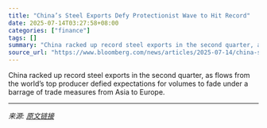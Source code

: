 ```yaml
---
title: "China’s Steel Exports Defy Protectionist Wave to Hit Record"
date: 2025-07-14T03:27:58+08:00
categories: ["finance"]
tags: []
summary: "China racked up record steel exports in the second quarter, as flows from the world’s top producer defied expectations for volumes to fade under a barrage of trade measures from Asia to Europe."
source_url: "https://www.bloomberg.com/news/articles/2025-07-14/china-s-steel-exports-defy-protectionist-wave-to-hit-new-high"
---
```


China racked up record steel exports in the second quarter, as flows from the world’s top producer defied expectations for volumes to fade under a barrage of trade measures from Asia to Europe.

---

*来源: [原文链接](https://www.bloomberg.com/news/articles/2025-07-14/china-s-steel-exports-defy-protectionist-wave-to-hit-new-high)*
